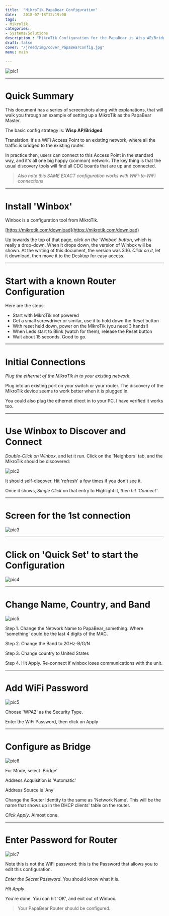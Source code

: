 ```yaml
---
title:  "MikroTik PapaBear Configuration"
date:   2018-07-18T12:19:00
tags:
- MikroTik
categories:
- Systems/Solutions
description : "MikroTik Configuration for the PapaBear is Wisp AP/Bridged"
draft: false
cover: "/jreed/img/cover_PapaBearConfig.jpg"
menu: main

---
```


![pic1](../img/PapaBearConfig.jpg)

---

# Quick Summary

This document has a series of screenshots along with explanations, that will
walk you through an example of setting up a MikroTik as the PapaBear Master.

The basic config strategy is:  **Wisp AP/Bridged**.

Translation: it's a WiFi Access Point to an existing network,
where all the traffic is bridged to the existing router.

In practice then, users can connect to this Access Point in the
standard way, and it's all one big happy (common) network.    The key
thing is that the usual discovery tools will find all CDC boards that
are up and connected.

> *Also note this SAME EXACT configuration works with WiFi-to-WiFi connections*

---

# Install 'Winbox'

Winbox is a configuration tool from MikroTik.

[https://mikrotik.com/download](https://mikrotik.com/download)

Up towards the top of that page, *click on the 'Winbox' button*, which is really
a drop-down.  When it drops down, the version of Winbox will be shown.  At the
writing of this document, the version was 3.16.   *Click on it*, let it download,
then move it to the Desktop for easy access.

---

# Start with a known Router Configuration

Here are the steps:

 - Start with MikroTik not powered
 - Get a small screwdriver or similar, use it to hold down the Reset button
 - With reset held down, power on the MikroTik (you need 3 hands!)
 - When Leds start to Blink (watch for them), release the Reset button
 - Wait about 15 seconds.    Good to go.

---

# Initial Connections

*Plug the ethernet of the MikroTik in to your existing network.*

Plug into an existing port on your switch or your router.
The discovery of the MikroTik device seems to work better when it is plugged in.

You could also plug the ethernet direct in to your PC.  I have verified
it works too.

---

# Use Winbox to Discover and Connect

*Double-Click on Winbox*, and let it run.    Click on the 'Neighbors' tab, and
the MikroTik should be discovered:

![pic2](../img/papa1.png)

It should self-discover.   Hit 'refresh' a few times if you don't see it.

Once it shows, *Single Click* on that entry to Highlight it,
*then hit 'Connect'*.

---

# Screen for the 1st connection

![pic3](../img/rpic2.png)

---

# Click on 'Quick Set' to start the Configuration

![pic4](../img/rpic3.png)

---

# Change Name, Country, and Band

![pic5](../img/papa2.png)

Step 1.  Change the Network Name to PapaBear_something.   Where 'something' could
be the last 4 digits of the MAC.

Step 2.  Change the Band to 2GHz-B/G/N

Step 3.  Change country to United States

Step 4.  Hit Apply.   Re-connect if winbox loses communications with the unit.

---

# Add WiFi Password


![pic5](../img/papa3.png)


Choose 'WPA2' as the Security Type.

Enter the WiFi Password, then click on Apply

---

# Configure as Bridge


![pic6](../img/papa4.png)

For Mode, select 'Bridge'

Address Acquisition is 'Automatic'

Address Source is 'Any'

Change the Router Identity to the same as 'Network Name'.  This will
be the name that shows up in the DHCP clients' table on the router.

*Click Apply*.   Almost done.

---

# Enter Password for Router

![pic7](../img/papa5.png)

Note this is not the WiFi password: this is the Password that allows you
to edit this configuration.

*Enter the Secret Password*.  You should know what it is.

*Hit Apply*.

You're done.    You can hit 'OK', and exit out of Winbox.


 > Your PapaBear Router should be configured.

















